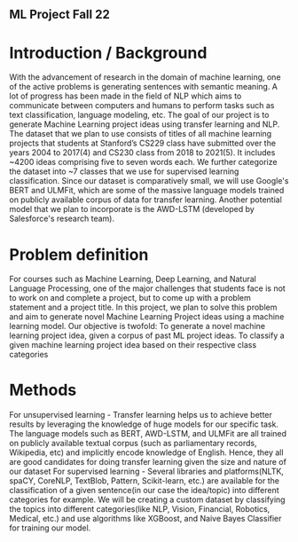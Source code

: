 ## ML Project Fall 22 

# Introduction / Background 
With the advancement of research in the domain of machine learning, one of the active problems is generating sentences with semantic meaning. A lot of progress has been made in the field of NLP which aims to communicate between computers and humans to perform tasks such as text classification, language modeling, etc. The goal of our project is to generate Machine Learning project ideas using transfer learning and NLP. 
The dataset that we plan to use consists of titles of all machine learning projects that students at Stanford’s CS229 class have submitted over the years 2004 to 2017(4) and CS230 class from 2018 to 2021(5). It includes ~4200 ideas comprising five to seven words each. We further categorize the dataset into ~7 classes that we use for supervised learning classification. Since our dataset is comparatively small, we will use Google's BERT and ULMFit, which are some of the massive language models trained on publicly available corpus of data for transfer learning. Another potential model that we plan to incorporate is the AWD-LSTM (developed by Salesforce's research team).

# Problem definition 
For courses such as Machine Learning, Deep Learning, and Natural Language Processing, one of the major challenges that students face is not to work on and complete a project, but to come up with a problem statement and a project title. In this project, we plan to solve this problem and aim to generate novel Machine Learning Project ideas using a machine learning model.
Our objective is twofold:
To generate a novel machine learning project idea, given a corpus of past ML project ideas.
To classify a given machine learning project idea based on their respective class categories 

# Methods
For unsupervised learning - Transfer learning helps us to achieve better results by leveraging the knowledge of huge models for our specific task. The language models such as BERT, AWD-LSTM, and ULMFit are all trained on publicly available textual corpus (such as parliamentary records, Wikipedia, etc) and implicitly encode knowledge of English. Hence, they all are good candidates for doing transfer learning given the size and nature of our dataset
For supervised learning - Several libraries and platforms(NLTK, spaCY, CoreNLP, TextBlob, Pattern, Scikit-learn, etc.) are available for the classification of a given sentence(in our case the idea/topic) into different categories for example. We will be creating a custom dataset by classifying the topics into different categories(like NLP, Vision, Financial, Robotics, Medical, etc.) and use algorithms like XGBoost, and Naive Bayes Classifier for training our model.
